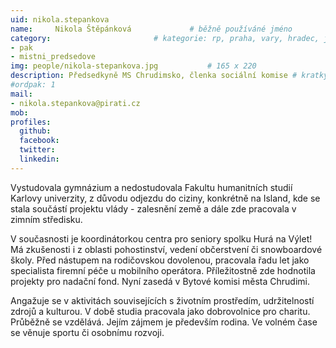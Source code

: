 ```yaml
---
uid: nikola.stepankova
name:     Nikola Štěpánková      		# běžně používáné jméno
category:                 		# kategorie: rp, praha, vary, hradec, jmk, senat
- pak
- mistni_predsedove
img: people/nikola-stepankova.jpg           # 165 x 220
description: Předsedkyně MS Chrudimsko, členka sociální komise # kratký popis, max 160 znaků
#ordpak: 1
mail:
- nikola.stepankova@pirati.cz
mob:
profiles:
  github:
  facebook:
  twitter:
  linkedin:
---
```

Vystudovala gymnázium a nedostudovala Fakultu humanitních studií Karlovy univerzity, z důvodu odjezdu do ciziny, konkrétně na Island, kde se stala součástí projektu vlády - zalesnění země a dále zde pracovala v zimním středisku.

V současnosti je koordinátorkou centra pro seniory spolku Hurá na Výlet! Má zkušenosti i z oblasti pohostinství, vedení občerstvení či snowboardové školy. Před nástupem na rodičovskou dovolenou, pracovala řadu let jako specialista firemní péče u mobilního operátora. Příležitostně zde hodnotila projekty pro nadační fond. Nyní zasedá v Bytové komisi města Chrudimi.

Angažuje se v aktivitách souvisejících s životním prostředím, udržitelností zdrojů a kulturou. V době studia pracovala jako dobrovolnice pro charitu. Průběžně se vzdělává. Jejím zájmem je především rodina. Ve volném čase se věnuje sportu či osobnímu rozvoji.
